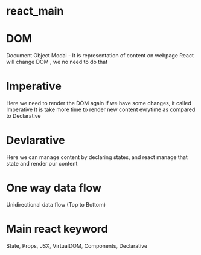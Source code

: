 # react_main

# DOM
Document Object Modal - It is representation of content on webpage
React will change DOM , we no need to do that

# Imperative
Here we need to render the DOM again if we have some changes, it called Imperative
It is take more time to render new content evrytime as compared to Declarative

# Devlarative
Here we can manage content by declaring states, and react manage that state and render our content

# One way data flow
Unidirectional data flow (Top to Bottom)

# Main react keyword
State, Props, JSX, VirtualDOM, Components, Declarative

